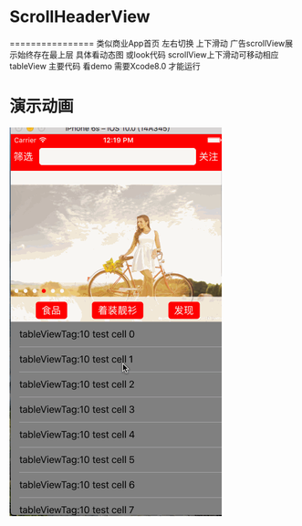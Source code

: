 # ScrollHeaderView
================
类似商业App首页 左右切换 上下滑动 广告scrollView展示始终存在最上层 具体看动态图 或look代码
scrollView上下滑动可移动相应tableView
主要代码 看demo 需要Xcode8.0 才能运行

演示动画
==========
![](https://github.com/xhisdai/ScrollHeaderView/raw/master/test.gif)
